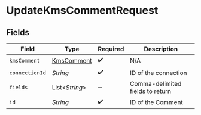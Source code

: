 # UpdateKmsCommentRequest


## Fields

| Field                                           | Type                                            | Required                                        | Description                                     |
| ----------------------------------------------- | ----------------------------------------------- | ----------------------------------------------- | ----------------------------------------------- |
| `kmsComment`                                    | [KmsComment](../../models/shared/KmsComment.md) | :heavy_check_mark:                              | N/A                                             |
| `connectionId`                                  | *String*                                        | :heavy_check_mark:                              | ID of the connection                            |
| `fields`                                        | List\<*String*>                                 | :heavy_minus_sign:                              | Comma-delimited fields to return                |
| `id`                                            | *String*                                        | :heavy_check_mark:                              | ID of the Comment                               |